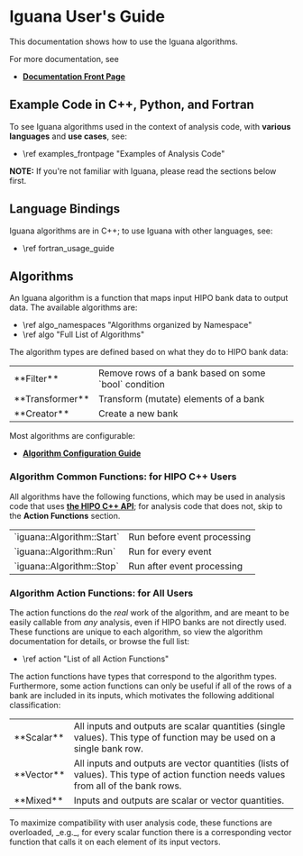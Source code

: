# Iguana User's Guide

This documentation shows how to use the Iguana algorithms.

For more documentation, see
- [**Documentation Front Page**](https://github.com/JeffersonLab/iguana/blob/main/README.md)

## Example Code in C++, Python, and Fortran

To see Iguana algorithms used in the context of analysis code, with **various languages** and **use cases**, see:
- \ref examples_frontpage "Examples of Analysis Code"

**NOTE:** If you're not familiar with Iguana, please read the sections below first.

## Language Bindings

Iguana algorithms are in C++; to use Iguana with other languages, see:
- \ref fortran_usage_guide

## Algorithms

An Iguana algorithm is a function that maps input HIPO bank data to output data. The available algorithms are:

- \ref algo_namespaces "Algorithms organized by Namespace"
- \ref algo "Full List of Algorithms"

The algorithm types are defined based on what they do to HIPO bank data:

<table>
<tr><td> **Filter** </td><td> Remove rows of a bank based on some `bool` condition </td></tr>
<tr><td> **Transformer** </td><td> Transform (mutate) elements of a bank </td></tr>
<tr><td> **Creator** </td><td> Create a new bank </td></tr>
</table>

Most algorithms are configurable:
- [**Algorithm Configuration Guide**](https://github.com/JeffersonLab/iguana/blob/main/doc/configuration.md)

### Algorithm Common Functions: for HIPO C++ Users

All algorithms have the following functions, which may be used in analysis code
that uses [**the HIPO C++ API**](https://github.com/gavalian/hipo); for
analysis code that does not, skip to the **Action Functions** section.

<table>
<tr><td> `iguana::Algorithm::Start` </td><td> Run before event processing </td></tr>
<tr><td> `iguana::Algorithm::Run` </td><td> Run for every event </td></tr>
<tr><td> `iguana::Algorithm::Stop` </td><td> Run after event processing </td></tr>
</table>

### Algorithm Action Functions: for All Users

The action functions do the _real_ work of the algorithm, and are meant to be
easily callable from _any_ analysis, even if HIPO banks are not directly used.
These functions are unique to each algorithm, so view the algorithm
documentation for details, or browse the full list:

- \ref action "List of all Action Functions"

The action functions have types that correspond to the algorithm types.
Furthermore, some action functions can only be useful if all of the rows of a
bank are included in its inputs, which motivates the following additional
classification:
<table>
<tr><td> **Scalar** </td><td>
All inputs and outputs are scalar quantities (single values).
This type of function may be used on a single bank row.
</td></tr>
<tr><td> **Vector** </td><td>
All inputs and outputs are vector quantities (lists of values).
This type of action function needs values from all of the bank rows.
</td></tr>
<tr><td> **Mixed** </td><td>
Inputs and outputs are scalar or vector quantities.
</td></tr>
</table>
To maximize compatibility with user analysis code, these functions are
overloaded, _e.g._, for every scalar function there is a corresponding vector
function that calls it on each element of its input vectors.

